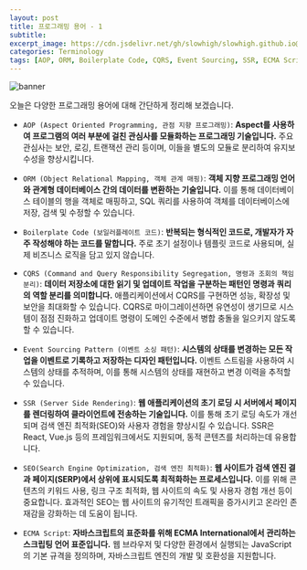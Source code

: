 ```yaml
---
layout: post
title: 프로그래밍 용어 - 1
subtitle: 
excerpt_image: https://cdn.jsdelivr.net/gh/slowhigh/slowhigh.github.io@main/assets/images/programming-terminology.jpg
categories: Terminology
tags: [AOP, ORM, Boilerplate Code, CQRS, Event Sourcing, SSR, ECMA Script]
---
```


![banner](https://cdn.jsdelivr.net/gh/slowhigh/slowhigh.github.io@main/assets/images/programming-terminology.jpg)

오늘은 다양한 프로그래밍 용어에 대해 간단하게 정리해 보겠습니다.

- `AOP (Aspect Oriented Programming, 관점 지향 프로그래밍)`: __Aspect를 사용하여 프로그램의 여러 부분에 걸친 관심사를 모듈화하는 프로그래밍 기술입니다.__ 주요 관심사는 보안, 로깅, 트랜잭션 관리 등이며, 이들을 별도의 모듈로 분리하여 유지보수성을 향상시킵니다.

- `ORM (Object Relational Mapping, 객체 관계 매핑)`: __객체 지향 프로그래밍 언어와 관계형 데이터베이스 간의 데이터를 변환하는 기술입니다.__ 이를 통해 데이터베이스 테이블의 행을 객체로 매핑하고, SQL 쿼리를 사용하여 객체를 데이터베이스에 저장, 검색 및 수정할 수 있습니다.

- `Boilerplate Code (보일러플레이트 코드)`: __반복되는 형식적인 코드로, 개발자가 자주 작성해야 하는 코드를 말합니다.__ 주로 초기 설정이나 템플릿 코드로 사용되며, 실제 비즈니스 로직을 담고 있지 않습니다. 

- `CQRS (Command and Query Responsibility Segregation, 명령과 조회의 책임 분리)`: __데이터 저장소에 대한 읽기 및 업데이트 작업을 구분하는 패턴인 명령과 쿼리의 역할 분리를 의미합니다.__ 애플리케이션에서 CQRS를 구현하면 성능, 확장성 및 보안을 최대화할 수 있습니다. CQRS로 마이그레이션하면 유연성이 생기므로 시스템이 점점 진화하고 업데이트 명령이 도메인 수준에서 병합 충돌을 일으키지 않도록 할 수 있습니다.

- `Event Sourcing Pattern (이벤트 소싱 패턴)`: __시스템의 상태를 변경하는 모든 작업을 이벤트로 기록하고 저장하는 디자인 패턴입니다.__ 이벤트 스트림을 사용하여 시스템의 상태를 추적하며, 이를 통해 시스템의 상태를 재현하고 변경 이력을 추적할 수 있습니다.

- `SSR (Server Side Rendering)`: __웹 애플리케이션의 초기 로딩 시 서버에서 페이지를 렌더링하여 클라이언트에 전송하는 기술입니다.__ 이를 통해 초기 로딩 속도가 개선되며 검색 엔진 최적화(SEO)와 사용자 경험을 향상시킬 수 있습니다. SSR은 React, Vue.js 등의 프레임워크에서도 지원되며, 동적 콘텐츠를 처리하는데 유용합니다.

- `SEO(Search Engine Optimization, 검색 엔진 최적화)`: __웹 사이트가 검색 엔진 결과 페이지(SERP)에서 상위에 표시되도록 최적화하는 프로세스입니다.__ 이를 위해 콘텐츠의 키워드 사용, 링크 구조 최적화, 웹 사이트의 속도 및 사용자 경험 개선 등이 중요합니다. 효과적인 SEO는 웹 사이트의 유기적인 트래픽을 증가시키고 온라인 존재감을 강화하는 데 도움이 됩니다.

- `ECMA Script`: __자바스크립트의 표준화를 위해 ECMA International에서 관리하는 스크립팅 언어 표준입니다.__ 웹 브라우저 및 다양한 환경에서 실행되는 JavaScript의 기본 규격을 정의하며, 자바스크립트 엔진의 개발 및 호환성을 지원합니다. 